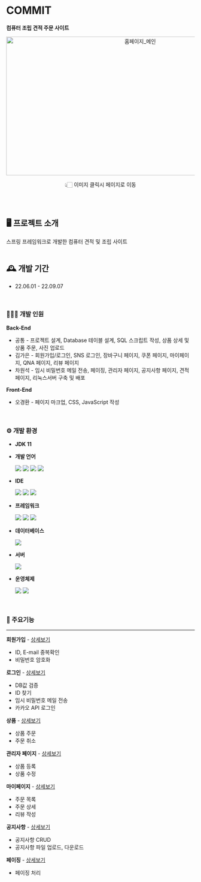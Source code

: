 
# COMMIT
**컴퓨터 조립 견적 주문 사이트**
<div align="center">
    <a href="http://commitshop.kro.kr">
        <img src="https://user-images.githubusercontent.com/109189538/212908483-553c9f04-7ec3-4235-b918-0eb206c0f0e9.PNG" alt="홈페이지_메인" width="700" height="370">
    </a>
</div>
<p align="center">👆🏻 이미지 클릭시 페이지로 이동</p>
<br><br>

## 🖥️ 프로젝트 소개
스프링 프레임워크로 개발한 컴퓨터 견적 및 조립 사이트
<br><br>

## 🕰️ 개발 기간

* 22.06.01 - 22.09.07
<br>

### 🧑‍🤝‍🧑 개발 인원

 **Back-End**
  * 공통 - 프로젝트 설계, Database 테이블 설계, SQL 스크립트 작성, 상품 상세 및 상품 주문, 사진 업로드
  * 김가은 - 회원가입/로그인, SNS 로그인, 장바구니 페이지, 쿠폰 페이지, 마이페이지, QNA 페이지, 리뷰 페이지
  * 차원석 - 임시 비밀번호 메일 전송, 페이징, 관리자 페이지, 공지사항 페이지, 견적 페이지, 리눅스서버 구축 및 배포

 **Front-End**
  * 오경환 -  페이지 마크업, CSS, JavaScript 작성


<br>

### ⚙️ 개발 환경 

- **JDK 11**
    
- **개발 언어** 
    
    <img src="https://img.shields.io/badge/Java-007396??style=flat-square&logo=java&logoColor=white"/>
    <img src="https://img.shields.io/badge/HTML-E34F26?style=flat-square&logo=html5&logoColor=white"/>
    <img src="https://img.shields.io/badge/CSS-1572B6?style=flat-square&logo=css3&logoColor=white"/>
    <img src="https://img.shields.io/badge/JavaScript-F7DF1E?style=flat-square&logo=javascript&logoColor=black"/>

- **IDE**

    <img src="https://img.shields.io/badge/IntelliJ-000000?style=flat-square&logo=IntelliJ IDEA&logoColor=white"/> 
    <img src="https://img.shields.io/badge/Eclipse-2C2255?style=flat-square&logo=Eclipse IDE&logoColor=white"/> 
    <img src="https://img.shields.io/badge/Visual Studio Code-007ACC?style=flat-square&logo=Visual Studio Code&logoColor=white"/> 

- **프레임워크**

    <img src="https://img.shields.io/badge/Spring-6DB33F?style=flat-square&logo=Spring&logoColor=white"/>
    <img src="https://img.shields.io/badge/jQuery-0769AD?style=flat-square&logo=jquery&logoColor=white"/>
    <img src="https://img.shields.io/badge/MyBatis-d40000??style=flat-square&logo=MyBatis&logoColor=white"/>

- **데이터베이스**

    <img src="https://img.shields.io/badge/Oracle-d40000?style=flat-square&logo=oracle&logoColor=white"/>

- **서버**

    <img src="https://img.shields.io/badge/Apache Tomcat-F8DC75?style=flat-square&logo=ApacheTomcat&logoColor=black"/>

- **운영체제**

    <img src="https://img.shields.io/badge/Windows-0078D6?style=flat-square&logo=Windows&logoColor=white"/>
    <img src="https://img.shields.io/badge/Ubuntu-dd4814?style=flat-square&logo=Ubuntu&logoColor=white"/>
   
</br>

### 🚀 주요기능
---
**회원가입** - [상세보기](https://github.com/slit0614/Commit/wiki/%ED%9A%8C%EC%9B%90%EA%B0%80%EC%9E%85)

* ID, E-mail 중복확인
* 비밀번호 암호화

**로그인** - [상세보기](https://github.com/slit0614/Commit/wiki/%EB%A1%9C%EA%B7%B8%EC%9D%B8)

* DB값 검증
* ID 찾기
* 임시 비밀번호 메일 전송
* 카카오 API 로그인
    
**상품** - [상세보기](https://github.com/slit0614/Commit/wiki/%EC%83%81%ED%92%88)

* 상품 주문
* 주문 취소

**관리자 페이지** - [상세보기](https://github.com/slit0614/Commit/wiki/%EA%B4%80%EB%A6%AC%EC%9E%90-%ED%8E%98%EC%9D%B4%EC%A7%80)

* 상품 등록
* 상품 수정

**마이페이지** - [상세보기](https://github.com/slit0614/Commit/wiki/%EB%A7%88%EC%9D%B4%ED%8E%98%EC%9D%B4%EC%A7%80)

* 주문 목록
* 주문 상세
* 리뷰 작성

**공지사항** - [상세보기](https://github.com/slit0614/Commit/wiki/%EA%B3%B5%EC%A7%80%EC%82%AC%ED%95%AD)

* 공지사항 CRUD
* 공지사항 파일 업로드, 다운로드

**페이징** - [상세보기](https://github.com/slit0614/Commit/wiki/%ED%8E%98%EC%9D%B4%EC%A7%95)

* 페이징 처리
